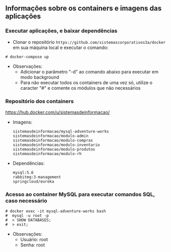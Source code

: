 ## Informações sobre os containers e imagens das aplicações

### Executar aplicações, e baixar dependências
  - Clonar o repositório ```https://github.com/sistemascorporativos3a/docker``` em sua máquina local e executar o comando:

  ```
  # docker-compose up
  ```

  - Observações: 
    - Adicionar o parâmetro "-d" ao comando abaixo para executar em modo background
    - Para não executar todos os containers de uma vez só, utilize o caracter "#" e comente os módulos que não necessários

### Repositório dos containers

https://hub.docker.com/u/sistemasdeinformacao/

- Imagens:
  ```
  sistemasdeinformacao/mysql-adventure-works
  sistemasdeinformacao/modulo-admin
  sistemasdeinformacao/modulo-compras
  sistemasdeinformacao/modulo-inventario
  sistemasdeinformacao/modulo-produtos
  sistemasdeinformacao/modulo-rh
  ```

- Dependências:
  ```
  mysql:5.6
  rabbitmq:3-management
  springcloud/eureka
  ```

### Acesso ao container MySQL para executar comandos SQL, caso necessário
  ```
  # docker exec -it mysql-adventure-works bash
  #  mysql -u root -p
  #  > SHOW DATABASES;
  #  > exit;
  ```
  - Observações:
    - Usuário: root
    - Senha:   root
